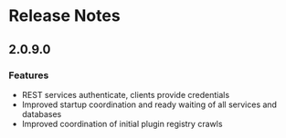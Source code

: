 # Release Notes

## 2.0.9.0

### Features

*   REST services authenticate, clients provide credentials
*   Improved startup coordination and ready waiting of all services and databases
*   Improved coordination of initial plugin registry crawls
